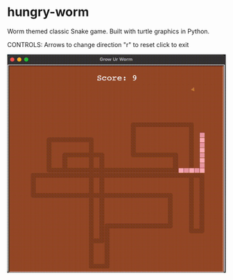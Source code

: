 # hungry-worm
Worm themed classic Snake game. Built with turtle graphics in Python.


CONTROLS:
Arrows to change direction
"r" to reset
click to exit

![demonstration of game](./worm-play.gif)

